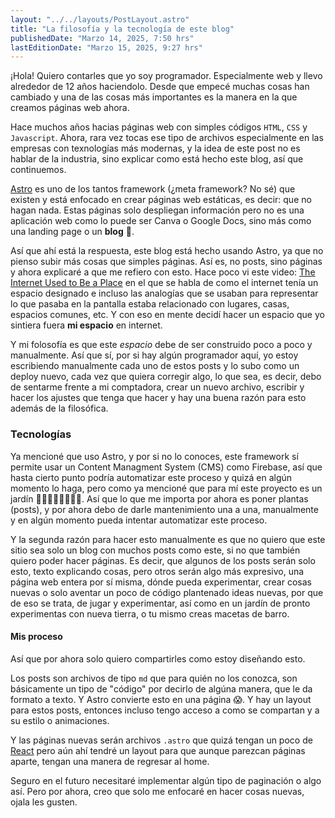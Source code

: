 ```yaml
---
layout: "../../layouts/PostLayout.astro"
title: "La filosofía y la tecnología de este blog"
publishedDate: "Marzo 14, 2025, 7:50 hrs"
lastEditionDate: "Marzo 15, 2025, 9:27 hrs"
---
```


¡Hola! Quiero contarles que yo soy programador. Especialmente web y llevo alrededor de 12 años haciendolo. Desde que empecé muchas cosas han cambiado y una de las cosas más importantes es la manera en la que creamos páginas web ahora.

Hace muchos años hacias páginas web con simples códigos `HTML`, `CSS` y `Javascript`. Ahora, rara vez tocas ese tipo de archivos especialmente en las empresas con texnologías más modernas, y la idea de este post no es hablar de la industria, sino explicar como está hecho este blog, así que continuemos.

[Astro](https://astro.build) es uno de los tantos framework (¿meta framework? No sé) que existen y está enfocado en crear páginas web estáticas, es decir: que no hagan nada. Estas páginas solo despliegan información pero no es una aplicación web como lo puede ser Canva o Google Docs, sino más como una landing page o un **blog** 👀.

Así que ahí está la respuesta, este blog está hecho usando Astro, ya que no pienso subir más cosas que simples páginas. Así es, no posts, sino páginas y ahora explicaré a que me refiero con esto. Hace poco vi este video: [The Internet Used to Be a Place](https://www.youtube.com/watch?v=oYlcUbLAFmw&t=4s) en el que se habla de como el internet tenía un espacio designado e incluso las analogías que se usaban para representar lo que pasaba en la pantalla estaba relacionado con lugares, casas, espacios comunes, etc. Y con eso en mente decidí hacer un espacio que yo sintiera fuera **mi espacio** en internet.

Y mi folosofía es que este _espacio_ debe de ser construido poco a poco y manualmente. Así que sí, por si hay algún programador aquí, yo estoy escribiendo manualmente cada uno de estos posts y lo subo como un deploy nuevo, cada vez que quiera corregir algo, lo que sea, es decir, debo de sentarme frente a mi comptadora, crear un nuevo archivo, escribir y hacer los ajustes que tenga que hacer y hay una buena razón para esto además de la filosófica.

### Tecnologías

Ya mencioné que uso Astro, y por si no lo conoces, este framework sí permite usar un Content Managment System (CMS) como Firebase, así que hasta cierto punto podría automatizar este proceso y quizá en algún momento lo haga, pero como ya mencioné que para mí este proyecto es un jardín 🌸🌻🪷🪻🌺🌹🌼🌷. Así que lo que me importa por ahora es poner plantas (posts), y por ahora debo de darle mantenimiento una a una, manualmente y en algún momento pueda intentar automatizar este proceso.

Y la segunda razón para hacer esto manualmente es que no quiero que este sitio sea solo un blog con muchos posts como este, si no que también quiero poder hacer páginas. Es decir, que algunos de los posts serán solo esto, texto explicando cosas, pero otros serán algo más expresivo, una página web entera por sí misma, dónde pueda experimentar, crear cosas nuevas o solo aventar un poco de código plantenado ideas nuevas, por que de eso se trata, de jugar y experimentar, así como en un jardín de pronto experimentas con nueva tierra, o tu mismo creas macetas de barro.

#### Mis proceso

Así que por ahora solo quiero compartirles como estoy diseñando esto.

Los posts son archivos de tipo `md` que para quién no los conozca, son básicamente un tipo de "código" por decirlo de algúna manera, que le da formato a texto. Y Astro convierte esto en una página 😱. Y hay un layout para estos posts, entonces incluso tengo acceso a como se compartan y a su estilo o animaciones.

Y las páginas nuevas serán archivos `.astro` que quizá tengan un poco de [React](https://react.dev/) pero aún ahí tendré un layout para que aunque parezcan páginas aparte, tengan una manera de regresar al home.

Seguro en el futuro necesitaré implementar algún tipo de paginación o algo así. Pero por ahora, creo que solo me enfocaré en hacer cosas nuevas, ojala les gusten.

